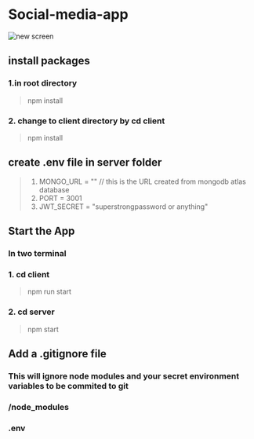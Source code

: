 # Social-media-app
![new screen](https://github.com/ujjwal-45/SociWipe/assets/106880198/2c7865f2-3df6-4ce5-9a22-5140794cb584)



## install packages
### 1.in root directory 
> npm install 
### 2. change to client directory by cd client
> npm install

## create .env file in server folder
>1. MONGO_URL = "" // this is the URL created from mongodb atlas database
>2. PORT = 3001
>3. JWT_SECRET = "superstrongpassword or anything"

## Start the App
### In two terminal
### 1. cd client
>npm run start
### 2. cd server
>npm start

## Add a .gitignore file
### This will ignore node modules and your secret environment variables to be commited to git
### /node_modules
### .env
